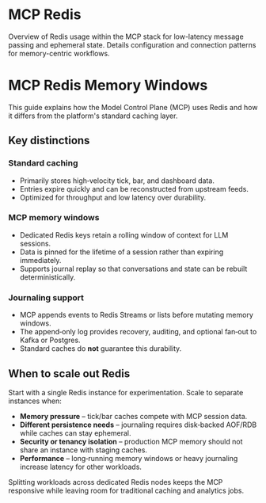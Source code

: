 # MCP Redis

Overview of Redis usage within the MCP stack for low-latency message passing and ephemeral state. Details configuration and connection patterns for memory-centric workflows.
# MCP Redis Memory Windows

This guide explains how the Model Control Plane (MCP) uses Redis and how it differs from the platform's standard caching layer.

## Key distinctions

### Standard caching
- Primarily stores high‑velocity tick, bar, and dashboard data.
- Entries expire quickly and can be reconstructed from upstream feeds.
- Optimized for throughput and low latency over durability.

### MCP memory windows
- Dedicated Redis keys retain a rolling window of context for LLM sessions.
- Data is pinned for the lifetime of a session rather than expiring immediately.
- Supports journal replay so that conversations and state can be rebuilt deterministically.

### Journaling support
- MCP appends events to Redis Streams or lists before mutating memory windows.
- The append‑only log provides recovery, auditing, and optional fan‑out to Kafka or Postgres.
- Standard caches do **not** guarantee this durability.

## When to scale out Redis
Start with a single Redis instance for experimentation. Scale to separate instances when:

- **Memory pressure** – tick/bar caches compete with MCP session data.
- **Different persistence needs** – journaling requires disk‑backed AOF/RDB while caches can stay ephemeral.
- **Security or tenancy isolation** – production MCP memory should not share an instance with staging caches.
- **Performance** – long‑running memory windows or heavy journaling increase latency for other workloads.

Splitting workloads across dedicated Redis nodes keeps the MCP responsive while leaving room for traditional caching and analytics jobs.
